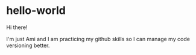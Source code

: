 # hello-world

Hi there!

I'm just Ami and I am practicing my github skills 
so I can manage my code versioning better.  
